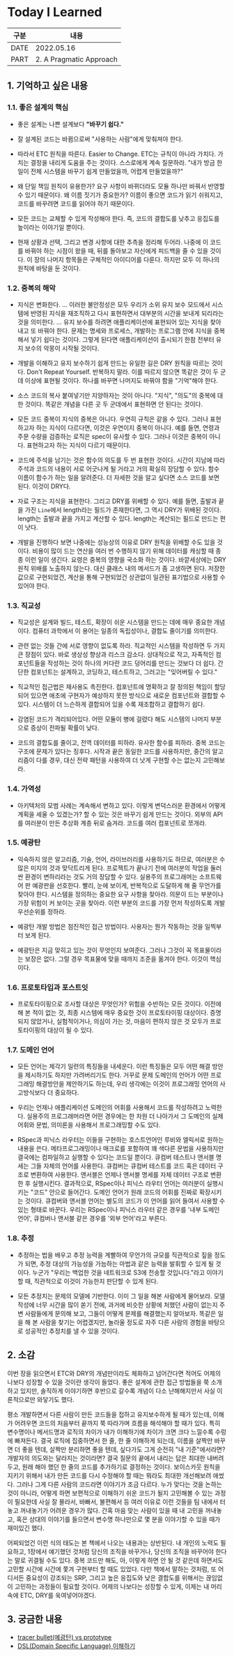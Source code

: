 # Today I Learned
| 구분  | 내용                     |
|------|-------------------------|
| DATE | 2022.05.16              |
| PART | 2. A Pragmatic Approach |


## 1. 기억하고 싶은 내용
### 1.1. 좋은 설계의 핵심 
* 좋은 설계는 나쁜 설계보다 <strong>"바꾸기 쉽다."</strong>

* 잘 설계된 코드는 바뀜으로써 "사용하는 사람"에게 맞춰져야 한다. 

* 따라서 ETC 원칙을 따른다. Easier to Change. ETC는 규칙이 아니라 가치다. 가치는 결정을 내리게 도움을 주는 것이다. 스스로에게 계속 질문하라. "내가 방금 한 일이 전체 시스템을 바꾸기 쉽게 만들었을까, 어렵게 만들었을까?"

* 왜 단일 책임 원칙이 유용한가? 요구 사항이 바뀌더라도 모듈 하나만 바꿔서 반영할 수 있기 때문이다. 왜 이름 짓기가 중요한가? 이름이 좋으면 코드가 읽기 쉬워지고, 코드를 바꾸려면 코드를 읽어야 하기 때문이다. 

* 모든 코드는 교체할 수 있게 작성해야 한다. 즉, 코드의 결합도를 낮추고 응집도를 높이라는 이야기일 뿐이다. 

* 현재 상황과 선택, 그리고 변경 사항에 대한 추측을 정리해 두어라. 나중에 이 코드를 바꿔야 하는 시점이 왔을 때, 뒤를 돌아보고 자신에게 피드백을 줄 수 있을 것이다. 이 장의 나머지 항목들은 구체적인 아이디어를 다룬다. 하지만 모두 이 하나의 원칙에 바탕을 둔 것이다. 

### 1.2. 중복의 해악
* 지식은 변화한다. ... 이러한 불안정성은 모두 우리가 소위 유지 보수 모드에서 시스템에 반영된 지식을 재조직하고 다시 표현하면서 대부분의 시간을 보내게 되리라는 것을 의미한다. ... 유지 보수를 하려면 애플리케이션에 표현되어 있는 지식을 찾아내고 또 바꿔야 한다. 문제는 명세와 프로세스, 개발하는 프로그램 안에 지식을 중복해서 넣기 쉽다는 것이다. 그렇게 된다면 애플리케이션이 출시되기 한참 전부터 유지 보수의 악몽이 시작될 것이다. 

* 개발을 이해하고 유지 보수하기 쉽게 만드는 유일한 길은 DRY 원칙을 따르는 것이다. Don't Repeat Yourself. 반복하지 말라. 이를 따르지 않으면 똑같은 것이 두 군데 이상에 표현될 것이다. 하나를 바꾸면 나머지도 바꿔야 함을 "기억"해야 한다. 

* 소스 코드의 복사 붙여넣기만 지양하자는 것이 아니다. "지식", "의도"의 중복에 대한 것이다. 똑같은 개념을 다른 곳 두 군데에서 표현하면 안 된다는 것이다. 

* 모든 코드 중복이 지식의 중복은 아니다. 우연히 규칙은 같을 수 있다. 그러나 표현하고자 하는 지식이 다르다면, 이것은 우연이지 중복이 아니다. 예를 들면, 연령과 주문 수량을 검증하는 로직은 spec이 유사할 수 있다. 그러나 이것은 중복이 아니다. 표현하고자 하는 지식이 다르기 때문이다. 

* 코드에 주석을 남기는 것은 함수의 의도를 두 번 표현한 것이다. 시간이 지남에 따라 주석과 코드의 내용이 서로 어긋나게 될 거라고 거의 확실히 장담할 수 있다. 함수 이름이 함수가 하는 일을 알려준다. 더 자세한 것을 알고 싶다면 소스 코드를 보면 된다. 이것이 DRY다. 

* 자료 구조는 지식을 표현한다. 그리고 DRY를 위배할 수 있다. 예를 들면, 출발과 끝을 가진 `Line`에서 length라는 필드가 존재한다면, 그 역시 DRY가 위배된 것이다. length는 출발과 끝을 가지고 계산할 수 있다. length는 계산되는 필드로 만드는 편이 낫다. 

* 개발을 진행하다 보면 나중에는 성능상의 이유로 DRY 원칙을 위배할 수도 있을 것이다. 비용이 많이 드는 연산을 여러 번 수행하지 않기 위해 데이터를 캐싱할 때 종종 이런 일이 생긴다. 요령은 중복의 영향을 국소화 하는 것이다. 바깥세상에는 DRY 원칙 위배를 노출하지 않는다. 대신 클래스 내의 메서드가 좀 고생하면 된다. 저장한 값으로 구현되었건, 계산을 통해 구현되었건 상관없이 일관된 표기법으로 사용할 수 있어야 한다. 

### 1.3. 직교성
* 직교성은 설계와 빌드, 테스트, 확장이 쉬운 시스템을 만드는 데에 매우 중요한 개념이다. 컴퓨터 과학에서 이 용어는 일종의 독립성이나, 결합도 줄이기를 의미한다. 

* 관련 없는 것들 간에 서로 영향이 없도록 하라. 직교적인 시스템을 작성하면 두 가지 큰 장점이 있다. 바로 생상성 향상과 리스크 감소다. 상대적으로 작고, 자족적인 컴포넌트들을 작성하는 것이 하나의 커다란 코드 덩어리를 만드는 것보다 더 쉽다. 간단한 컴포넌트는 설계하고, 코딩하고, 테스트하고, 그러고는 "잊어버릴 수 있다."

* 직교적인 접근법은 재사용도 촉진한다. 컴포넌트에 명확하고 잘 정의된 책임이 할당되어 있으면 애초에 구현자가 예상하지 못한 방식으로 새로운 컴포넌트와 결합할 수 있다. 시스템이 더 느슨하게 결합되어 있을 수록 재조합하고 결합하기 쉽다. 

* 감염된 코드가 격리되어있다. 어떤 모듈이 병에 걸렸다 해도 시스템의 나머지 부분으로 증상이 전파될 확률이 낮다. 

* 코드의 결합도를 줄이고, 전역 데이터를 피하라. 유사한 함수를 피하라. 중복 코드는 구조에 문제가 있다는 징후다. 시작과 끝은 동일한 코드를 사용하지만, 중간의 알고리즘이 다를 경우, 대신 전략 패턴을 사용하여 더 낫게 구현할 수는 없는지 고민해보라.

### 1.4. 가역성 
* 아키텍처의 모범 사례는 계속해서 변하고 있다. 이렇게 변덕스러운 환경에서 어떻게 계획을 세울 수 있겠는가? 할 수 있는 것은 바꾸기 쉽게 만드는 것이다. 외부의 API를 여러분이 만든 추상화 계층 뒤로 숨겨라. 코드를 여러 컴포넌트로 쪼개라. 

### 1.5. 예광탄
* 익숙하지 않은 알고리즘, 기술, 언어, 라이브러리를 사용하기도 하므로, 여러분은 수많은 미지의 것과 맞닥트리게 된다. 프로젝트가 끝나기 전에 여러분의 작업을 둘러싼 환경이 변하리라는 것도 거의 장담할 수 있다. 실용주의 프로그래머는 소프트웨어 판 예광판을 선호한다. 빨리, 눈에 보이게, 반복적으로 도달하게 해 줄 무언가를 찾아야 한다. 시스템을 정의하는 중요한 요구 사항을 찾아라. 의문이 드는 부분이나 가장 위험이 커 보이는 곳을 찾아라. 이런 부분의 코드를 가장 먼저 작성하도록 개발 우선순위를 정하라.

* 예광탄 개발 방법은 점진적인 접근 방법이다. 사용자는 뭔가 작동하는 것을 일찍부터 보게 된다. 

* 예광탄은 지금 맞히고 있는 것이 무엇인지 보여준다. 그러나 그것이 꼭 목표물이라는 보장은 없다. 그럴 경우 목표물에 맞을 때까지 조준을 옮겨야 한다. 이것이 핵심이다. 

### 1.6. 프로토타입과 포스트잇 
* 프로토타이핑으로 조사할 대상은 무엇인가? 위험을 수반하는 모든 것이다. 이전에 해 본 적이 없는 것, 최종 시스템에 매우 중요한 것이 프로토타이핑 대상이다. 증명되지 않았거나, 실험적이거나, 의심이 가는 것, 마음이 편하지 않은 것 모두가 프로토타이핑의 대상이 될 수 있다. 

### 1.7. 도메인 언어 
* 모든 언어는 제각기 일련의 특징들을 내세운다. 이런 특징들은 모두 어떤 해결 방안을 제시하기도 하지만 가려버리기도 한다. 거꾸로 문제 도메인의 언어가 어떤 프로그래밍 해결방안을 제안하기도 하는데, 우리 생각에는 이것이 프로그래밍 언어의 사고방식보다 더 중요하다. 

* 우리는 언제나 애플리케이션 도메인의 어휘를 사용해서 코드를 작성하려고 노력한다. 실용주의 프로그래머라면 어떤 경우에는 한 차원 더 나아가서 그 도메인의 실제 어휘와 문법, 의미론을 사용해서 프로그래밍할 수도 있다. 

* RSpec과 피닉스 라우터는 이들을 구현하는 호스트언어인 루비와 엘릭서로 원하는 내용을 쓴다. 메타프로그래밍이나 매크로를 포함하여 꽤 색다른 문법을 사용하지만 결국에는 컴파일하고 실행할 수 있다는 코드일 뿐이다. 큐컴버 테스트나 앤서블 명세는 그들 자체의 언어를 사용한다. 큐컴버는 큐컴버 테스트를 코드 혹은 데이터 구조로 변환하여 사용한다. 앤서블은 언제나 앤서블 명세를 자체 데이터 구조로 변환한 후 실행시킨다. 결과적으로, RSpec이나 피닉스 라우터 언어는 여러분이 실행시키는 "코드" 안으로 들어간다. 도메인 언어가 원래 코드의 어휘를 진짜로 확장시키는 것이다. 큐컴버와 앤서블 언어는 별도의 코드가 이 언어를 읽어 들여서 사용할 수 있는 형태로 바꾼다. 우리는 RSpec이나 피닉스 라우터 같은 경우를 '내부 도메인 언어', 큐컴버나 앤서블 같은 경우를 '외부 언어'라고 부른다.

### 1.8. 추정 
* 추정하는 법을 배우고 추정 능력을 계빨하여 무언가의 규모를 직관적으로 짚을 정도가 되면, 추정 대상의 가능성을 가늠하는 마법과 같은 능력을 발휘할 수 있게 될 것이다. 누군가 "우리는 백업한 것을 네트워크로 S3에 전송할 것입니다."라고 이야기할 때, 직관적으로 이것이 가능한지 판단할 수 있게 된다. 

* 모든 추정치는 문제의 모델에 기반한다. 이미 그 일을 해본 사람에게 물어보라. 모델 작성에 너무 시간을 많이 쏟기 전에, 과거에 비슷한 상황에 처했던 사람이 없는지 주변 사람들에게 문의해 보고, 그들이 어떻게 문제를 해결했는지 알아보자. 똑같은 일을 해 본 사람을 찾기는 어렵겠지만, 놀라울 정도로 자주 다른 사람의 경험을 바탕으로 성공적인 추정치를 낼 수 있을 것이다. 

## 2. 소감
이번 장을 읽으면서 ETC와 DRY의 개념만이라도 체화하고 넘어간다면 적어도 어제의 나보다 성장할 수 있을 것이란 생각이 들었다. 
좋은 설계에 관한 접근 방법들을 쭉 소개하고 있지만, 솔직하게 이야기하면 후반으로 갈수록 개념이 다소 난해해지만서 사실 이론적으로만 와닿기도 했다. 

평소 개발하면서 다른 사람이 만든 코드들을 접하고 유지보수하게 될 때가 있는데, 이해가 어려우면 코드의 처음부터 끝까지 쭉 따라가며 흐름을 해석해야 할 때가 있다. 특히 변수명이나 메서드명과 로직의 차이가 내가 이해하기에 차이가 크면 크다 느낄수록 수렁에 빠져든다. 결국 로직에 집중하면서 한 줄, 한 줄 이해하게 되는데, 이름을 살짝만 바꾸면 더 좋을 텐데, 살짝만 분리하면 좋을 텐데, 싶다가도 그게 순전히 "내 기준"에서라면? 개발자의 의도와는 달라지는 것이라면? 결국 질문의 끝에서 내리는 답은 최대한 내버려두고, 원래 해야 했던 한 줄의 코드를 추가하기로 결정하는 것이다. 
보이스카웃 원칙을 지키기 위해서 내가 만든 코드를 다시 수정해야 할 때는 뭐라도 최대한 개선해보려 애썼다. 그러나 그게 다른 사람의 코드라면 이야기가 조금 다르다. 누가 맞다는 것을 논하는 것이 아니라, 어떻게 하면 보편적으로 이해하기 쉬운 코드가 될지 고민해볼 수 있는 과정이 필요한데 사실 잘 몰라서, 바빠서, 불편해서 등 여러 이유로 이런 것들을 팀 내에서 터놓고 꺼내놓기가 어려운 경우가 많다. 
간혹 마음 맞는 사람이 있을 때 내 고민을 꺼내놓고, 혹은 상대의 이야기를 들으면서 변수명 하나만으로 몇 분을 이야기할 수 있을 때가 재미있긴 했다. 

어찌되었건 이런 식의 태도는 본 책에서 나오는 내용과는 상반된다. 내 개인의 노력도 필요하고, 1장에서 얘기했던 것처럼 당신의 조직을 바꾸거나, 당신의 조직을 바꾸어야 한다는 말로 귀결될 수도 있다. 중복 코드만 해도, 아, 이렇게 하면 안 될 것 같은데 하면서도 고민할 시간에 시간에 쫓겨 구현부터 할 때도 있었다. 다만 책에서 말하는 것처럼, 또 어디서든 중요성이 강조되는 SRP, 그리고 높은 응집도와 낮은 결합도를 위해서는 끊임없이 고민하는 과정들이 필요할 것이다. 어제의 나보다는 성장할 수 있게, 이제는 내 머리속에 ETC, DRY를 욱여넣어야겠다. 

## 3. 궁금한 내용 
* [tracer bullet(예광탄) vs prototype](https://medium.com/@saptanto.sindu/tracer-bullet-vs-prototyping-707dc39204)
* [DSL(Domain Specific Language) 이해하기](https://unabated.tistory.com/entry/DSLDomain-Specific-Language-%EC%9D%B4%ED%95%B4%ED%95%98%EA%B8%B0)